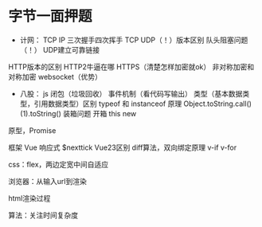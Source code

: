 # 字节一面押题
* 计网：
TCP IP
三次握手四次挥手
TCP UDP（！）版本区别 队头阻塞问题（！）
UDP建立可靠链接

HTTP版本的区别
HTTP2牛逼在哪
HTTPS（清楚怎样加密就ok）
非对称加密和对称加密
websocket（优势）

* 八股：
js 闭包（垃圾回收） 事件机制（看代码写输出） 类型（基本数据类型，引用数据类型）区别 
typeof 和 instanceof 原理 Object.toString.call() (1).toString()
 装箱问题 开箱
this new 


原型，Promise 

框架 Vue 响应式 $nexttick Vue23区别 diff算法，双向绑定原理 v-if v-for

css：flex，两边定宽中间自适应

浏览器：从输入url到渲染

html渲染过程

算法：关注时间复杂度

